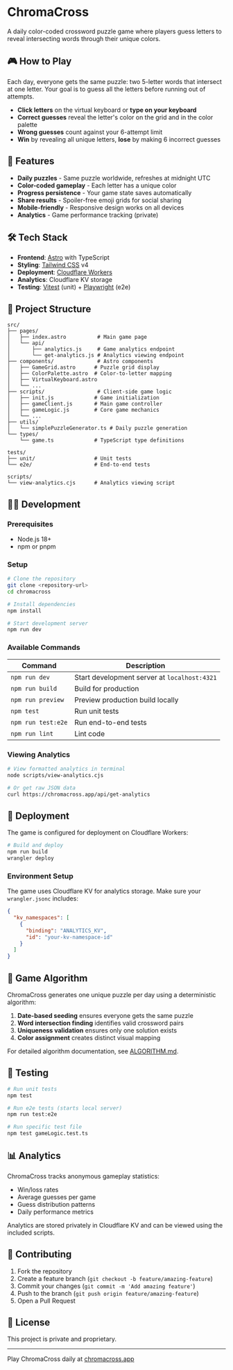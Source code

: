 # ChromaCross

A daily color-coded crossword puzzle game where players guess letters to reveal intersecting words through their unique colors.

## 🎮 How to Play

Each day, everyone gets the same puzzle: two 5-letter words that intersect at one letter. Your goal is to guess all the letters before running out of attempts.

- **Click letters** on the virtual keyboard or **type on your keyboard**
- **Correct guesses** reveal the letter's color on the grid and in the color palette
- **Wrong guesses** count against your 6-attempt limit
- **Win** by revealing all unique letters, **lose** by making 6 incorrect guesses

## 🚀 Features

- **Daily puzzles** - Same puzzle worldwide, refreshes at midnight UTC
- **Color-coded gameplay** - Each letter has a unique color
- **Progress persistence** - Your game state saves automatically
- **Share results** - Spoiler-free emoji grids for social sharing
- **Mobile-friendly** - Responsive design works on all devices
- **Analytics** - Game performance tracking (private)

## 🛠️ Tech Stack

- **Frontend**: [Astro](https://astro.build/) with TypeScript
- **Styling**: [Tailwind CSS](https://tailwindcss.com/) v4
- **Deployment**: [Cloudflare Workers](https://workers.cloudflare.com/)
- **Analytics**: Cloudflare KV storage
- **Testing**: [Vitest](https://vitest.dev/) (unit) + [Playwright](https://playwright.dev/) (e2e)

## 📁 Project Structure

```
src/
├── pages/
│   ├── index.astro          # Main game page
│   └── api/
│       ├── analytics.js     # Game analytics endpoint
│       └── get-analytics.js # Analytics viewing endpoint
├── components/              # Astro components
│   ├── GameGrid.astro      # Puzzle grid display
│   ├── ColorPalette.astro  # Color-to-letter mapping
│   ├── VirtualKeyboard.astro
│   └── ...
├── scripts/                 # Client-side game logic
│   ├── init.js             # Game initialization
│   ├── gameClient.js       # Main game controller
│   ├── gameLogic.js        # Core game mechanics
│   └── ...
├── utils/
│   └── simplePuzzleGenerator.ts # Daily puzzle generation
└── types/
    └── game.ts             # TypeScript type definitions

tests/
├── unit/                   # Unit tests
└── e2e/                    # End-to-end tests

scripts/
└── view-analytics.cjs      # Analytics viewing script
```

## 🏃‍♂️ Development

### Prerequisites
- Node.js 18+
- npm or pnpm

### Setup

```bash
# Clone the repository
git clone <repository-url>
cd chromacross

# Install dependencies
npm install

# Start development server
npm run dev
```

### Available Commands

| Command | Description |
|---------|-------------|
| `npm run dev` | Start development server at `localhost:4321` |
| `npm run build` | Build for production |
| `npm run preview` | Preview production build locally |
| `npm test` | Run unit tests |
| `npm run test:e2e` | Run end-to-end tests |
| `npm run lint` | Lint code |

### Viewing Analytics

```bash
# View formatted analytics in terminal
node scripts/view-analytics.cjs

# Or get raw JSON data
curl https://chromacross.app/api/get-analytics
```

## 🚀 Deployment

The game is configured for deployment on Cloudflare Workers:

```bash
# Build and deploy
npm run build
wrangler deploy
```

### Environment Setup

The game uses Cloudflare KV for analytics storage. Make sure your `wrangler.jsonc` includes:

```json
{
  "kv_namespaces": [
    {
      "binding": "ANALYTICS_KV",
      "id": "your-kv-namespace-id"
    }
  ]
}
```

## 🎯 Game Algorithm

ChromaCross generates one unique puzzle per day using a deterministic algorithm:

1. **Date-based seeding** ensures everyone gets the same puzzle
2. **Word intersection finding** identifies valid crossword pairs
3. **Uniqueness validation** ensures only one solution exists
4. **Color assignment** creates distinct visual mapping

For detailed algorithm documentation, see [ALGORITHM.md](./ALGORITHM.md).

## 🧪 Testing

```bash
# Run unit tests
npm test

# Run e2e tests (starts local server)
npm run test:e2e

# Run specific test file
npm test gameLogic.test.ts
```

## 📊 Analytics

ChromaCross tracks anonymous gameplay statistics:
- Win/loss rates
- Average guesses per game
- Guess distribution patterns
- Daily performance metrics

Analytics are stored privately in Cloudflare KV and can be viewed using the included scripts.

## 🤝 Contributing

1. Fork the repository
2. Create a feature branch (`git checkout -b feature/amazing-feature`)
3. Commit your changes (`git commit -m 'Add amazing feature'`)
4. Push to the branch (`git push origin feature/amazing-feature`)
5. Open a Pull Request

## 📝 License

This project is private and proprietary.

---

Play ChromaCross daily at [chromacross.app](https://chromacross.app)
